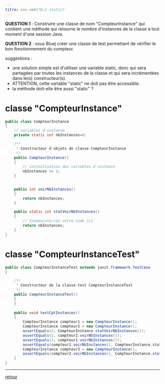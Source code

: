 ```yaml
---
titre: exo n&#176;2 static?
---
```


**QUESTION 1** : Construire une classe de nom "CompteurInstance" qui contient
une m&eacute;thode qui retourne le nombre d'instances de la classe &agrave;
tout moment d'une session Java.

**QUESTION 2** : sous Bluej cr&eacute;er une classe de test permettant de
v&eacute;rifier le bon fonctionnement du compteur. 

suggestions : 

* une solution simple est d'utiliser une variable static, donc qui sera
    partag&eacute;es par toutes les instances de la classe et qui sera
    incr&eacute;ment&eacute;es dans le(s) constructeur(s).
* ATTENTION, cette variable "static" ne doit pas &ecirc;tre accessible.
* la m&eacute;thode doit-elle &ecirc;tre aussi "static" ?



# classe "CompteurInstance"

```java		
public class CompteurInstance
{
	// variables d'instance 
	private static int nbInstances=0;

	/**
	 * Constructeur d'objets de classe CompteurInstance
	 */
	public CompteurInstance()
	{
		// initialisation des variables d'instance
		nbInstances += 1;
	}

	
	public int voirNbInstances()
	{
		return nbInstances;
	}

	public static int statVoirNbInstances()
	{
		// Ins&eacute;rez votre code ici
		return nbInstances;
	}
}
```

# classe "CompteurInstanceTest"

```java
public class CompteurInstanceTest extends junit.framework.TestCase
{

    /**
     * Constructeur de la classe-test CompteurInstanceTest
     */
    public CompteurInstanceTest()
    {
    }
   
	public void testCptInstances()
	{
		CompteurInstance compteur1 = new CompteurInstance();
		CompteurInstance compteur2 = new CompteurInstance();
		assertEquals(2, CompteurInstance.statVoirNbInstances());
		assertEquals(2, compteur2.voirNbInstances());
		assertEquals(2, compteur1.voirNbInstances());
		assertEquals(compteur1.voirNbInstances(), CompteurInstance.statVoirNbInstances());
		CompteurInstance compteur3 = new CompteurInstance();
		assertEquals(compteur2.voirNbInstances(), CompteurInstance.statVoirNbInstances());
	}
}
```

<hr/>

[retour](ED00.2)
